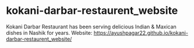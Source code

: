 # kokani-darbar-restaurent_website
Kokani Darbar Restaurant has been serving delicious Indian &amp; Maxican dishes in Nashik for years.
Website: https://ayushpagar22.github.io/kokani-darbar-restaurent_website/
